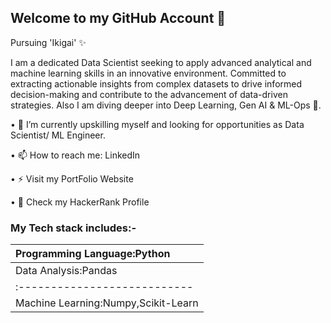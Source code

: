 ## Welcome to my GitHub Account 👋

Pursuing 'Ikigai' ✨

I am a dedicated Data Scientist seeking to apply advanced analytical and machine learning skills in an innovative environment. Committed to extracting actionable insights from complex datasets to drive informed decision-making and contribute to the advancement of data-driven strategies. Also I am diving deeper into Deep Learning, Gen AI & ML-Ops 🌊.

• 🔭 I’m currently upskilling myself and looking for opportunities as Data Scientist/ ML Engineer.

• 📫 How to reach me: LinkedIn

• ⚡ Visit my PortFolio Website

• 🐍 Check my HackerRank Profile

### My Tech stack includes:-
| Programming Language:Python
| :---------------------------
| Data Analysis:Pandas
| :---------------------------
| Machine Learning:Numpy,Scikit-Learn

